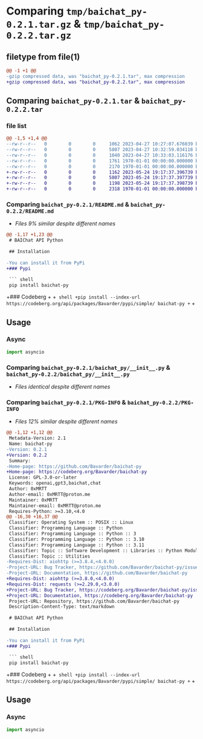 # Comparing `tmp/baichat_py-0.2.1.tar.gz` & `tmp/baichat_py-0.2.2.tar.gz`

## filetype from file(1)

```diff
@@ -1 +1 @@
-gzip compressed data, was "baichat_py-0.2.1.tar", max compression
+gzip compressed data, was "baichat_py-0.2.2.tar", max compression
```

## Comparing `baichat_py-0.2.1.tar` & `baichat_py-0.2.2.tar`

### file list

```diff
@@ -1,5 +1,4 @@
--rw-r--r--   0        0        0     1062 2023-04-27 10:27:07.676039 baichat_py-0.2.1/README.md
--rw-r--r--   0        0        0     5807 2023-04-27 10:32:59.034118 baichat_py-0.2.1/baichat_py/__init__.py
--rw-r--r--   0        0        0     1040 2023-04-27 10:33:03.116176 baichat_py-0.2.1/pyproject.toml
--rw-r--r--   0        0        0     1761 1970-01-01 00:00:00.000000 baichat_py-0.2.1/setup.py
--rw-r--r--   0        0        0     2170 1970-01-01 00:00:00.000000 baichat_py-0.2.1/PKG-INFO
+-rw-r--r--   0        0        0     1162 2023-05-24 19:17:37.396739 baichat_py-0.2.2/README.md
+-rw-r--r--   0        0        0     5807 2023-05-24 19:17:37.397739 baichat_py-0.2.2/baichat_py/__init__.py
+-rw-r--r--   0        0        0     1198 2023-05-24 19:17:37.398739 baichat_py-0.2.2/pyproject.toml
+-rw-r--r--   0        0        0     2318 1970-01-01 00:00:00.000000 baichat_py-0.2.2/PKG-INFO
```

### Comparing `baichat_py-0.2.1/README.md` & `baichat_py-0.2.2/README.md`

 * *Files 9% similar despite different names*

```diff
@@ -1,17 +1,23 @@
 # BAIChat API Python
 
 ## Installation
 
-You can install it from PyPi
+### Pypi
 
 ``` shell
 pip install baichat-py
 ```
 
+### Codeberg
+
+``` shell
+pip install --index-url https://codeberg.org/api/packages/Bavarder/pypi/simple/ baichat-py
+```
+
 ## Usage
 
 ### Async
 
 ``` python
 import asyncio
```

### Comparing `baichat_py-0.2.1/baichat_py/__init__.py` & `baichat_py-0.2.2/baichat_py/__init__.py`

 * *Files identical despite different names*

### Comparing `baichat_py-0.2.1/PKG-INFO` & `baichat_py-0.2.2/PKG-INFO`

 * *Files 12% similar despite different names*

```diff
@@ -1,12 +1,12 @@
 Metadata-Version: 2.1
 Name: baichat-py
-Version: 0.2.1
+Version: 0.2.2
 Summary: 
-Home-page: https://github.com/Bavarder/baichat-py
+Home-page: https://codeberg.org/Bavarder/baichat-py
 License: GPL-3.0-or-later
 Keywords: openai,gpt3,baichat,chat
 Author: 0xMRTT
 Author-email: 0xMRTT@proton.me
 Maintainer: 0xMRTT
 Maintainer-email: 0xMRTT@proton.me
 Requires-Python: >=3.10,<4.0
@@ -16,30 +16,37 @@
 Classifier: Operating System :: POSIX :: Linux
 Classifier: Programming Language :: Python
 Classifier: Programming Language :: Python :: 3
 Classifier: Programming Language :: Python :: 3.10
 Classifier: Programming Language :: Python :: 3.11
 Classifier: Topic :: Software Development :: Libraries :: Python Modules
 Classifier: Topic :: Utilities
-Requires-Dist: aiohttp (>=3.8.4,<4.0.0)
-Project-URL: Bug Tracker, https://github.com/Bavarder/baichat-py/issues
-Project-URL: Documentation, https://github.com/Bavarder/baichat-py
+Requires-Dist: aiohttp (>=3.8.0,<4.0.0)
+Requires-Dist: requests (>=2.29.0,<3.0.0)
+Project-URL: Bug Tracker, https://codeberg.org/Bavarder/baichat-py/issues
+Project-URL: Documentation, https://codeberg.org/Bavarder/baichat-py
 Project-URL: Repository, https://github.com/Bavarder/baichat-py
 Description-Content-Type: text/markdown
 
 # BAIChat API Python
 
 ## Installation
 
-You can install it from PyPi
+### Pypi
 
 ``` shell
 pip install baichat-py
 ```
 
+### Codeberg
+
+``` shell
+pip install --index-url https://codeberg.org/api/packages/Bavarder/pypi/simple/ baichat-py
+```
+
 ## Usage
 
 ### Async
 
 ``` python
 import asyncio
```

